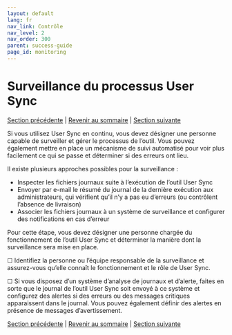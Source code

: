```yaml
---
layout: default
lang: fr
nav_link: Contrôle
nav_level: 2
nav_order: 300
parent: success-guide
page_id: monitoring
---
```


# Surveillance du processus User Sync

[Section précédente](test_run.md) \| [Revenir au sommaire](index.md) \| [Section suivante](command_line_options.md)

Si vous utilisez User Sync en continu, vous devez désigner une personne capable de surveiller et gérer le processus de l’outil. Vous pouvez également mettre en place un mécanisme de suivi automatisé pour voir plus facilement ce qui se passe et déterminer si des erreurs ont lieu.

Il existe plusieurs approches possibles pour la surveillance :

- Inspecter les fichiers journaux suite à l’exécution de l’outil User Sync
- Envoyer par e-mail le résumé du journal de la dernière exécution aux administrateurs, qui vérifient qu’il n’y a pas eu d’erreurs (ou contrôlent l’absence de livraison)
- Associer les fichiers journaux à un système de surveillance et configurer des notifications en cas d’erreur

Pour cette étape, vous devez désigner une personne chargée du fonctionnement de l’outil User Sync et déterminer la manière dont la surveillance sera mise en place.

&#9744; Identifiez la personne ou l’équipe responsable de la surveillance et assurez-vous qu’elle connaît le fonctionnement et le rôle de User Sync.

&#9744; Si vous disposez d’un système d’analyse de journaux et d’alerte, faites en sorte que le journal de l’outil User Sync soit envoyé à ce système et configurez des alertes si des erreurs ou des messages critiques apparaissent dans le journal. Vous pouvez également définir des alertes en présence de messages d’avertissement.

[Section précédente](test_run.md) \| [Revenir au sommaire](index.md) \| [Section suivante](command_line_options.md)
